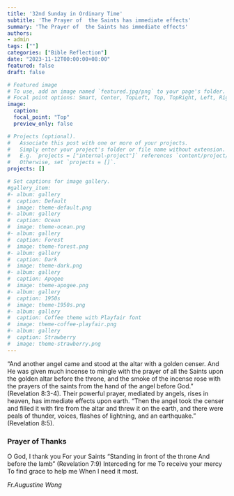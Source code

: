 ```yaml
---
title: '32nd Sunday in Ordinary Time'
subtitle: 'The Prayer of  the Saints has immediate effects'
summary: 'The Prayer of  the Saints has immediate effects'
authors:
- admin
tags: [""]
categories: ["Bible Reflection"]
date: "2023-11-12T00:00:00+08:00"
featured: false
draft: false

# Featured image
# To use, add an image named `featured.jpg/png` to your page's folder.
# Focal point options: Smart, Center, TopLeft, Top, TopRight, Left, Right, BottomLeft, Bottom, BottomRight
image:
  caption:
  focal_point: "Top"
  preview_only: false

# Projects (optional).
#   Associate this post with one or more of your projects.
#   Simply enter your project's folder or file name without extension.
#   E.g. `projects = ["internal-project"]` references `content/project/deep-learning/index.md`.
#   Otherwise, set `projects = []`.
projects: []

# Set captions for image gallery.
#gallery_item:
#- album: gallery
#  caption: Default
#  image: theme-default.png
#- album: gallery
#  caption: Ocean
#  image: theme-ocean.png
#- album: gallery
#  caption: Forest
#  image: theme-forest.png
#- album: gallery
#  caption: Dark
#  image: theme-dark.png
#- album: gallery
#  caption: Apogee
#  image: theme-apogee.png
#- album: gallery
#  caption: 1950s
#  image: theme-1950s.png
#- album: gallery
#  caption: Coffee theme with Playfair font
#  image: theme-coffee-playfair.png
#- album: gallery
#  caption: Strawberry
#  image: theme-strawberry.png
---
```

“And another angel came and stood at the altar with a golden censer. And He was given much incense to mingle with the prayer of all the Saints upon the golden altar before the throne, and the smoke of the incense rose with the prayers of the saints from the hand of the angel before God.” (Revelation 8:3-4). Their powerful prayer, mediated by angels, rises in heaven, has immediate effects upon earth. “Then the angel took the censer and filled it with fire from the altar and threw it on the earth, and there were peals of thunder, voices, flashes of lightning, and an earthquake.” (Revelation 8:5).

### Prayer of Thanks
O God, I thank you
For your Saints
“Standing in front of the throne
And before the lamb” (Revelation 7:9)
Interceding for me
To receive your mercy
To find grace to help me
When I need it most.

_Fr.Augustine Wong_
